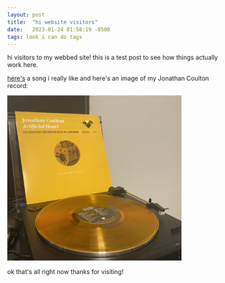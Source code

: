 ```yaml
---
layout: post
title:  "hi website visitors"
date:   2023-01-24 01:58:19 -0500
tags: look i can do tags
---
```

hi visitors to my webbed site! this is a test post to see how things actually work here.

<a href="https://www.youtube.com/watch?v=pRisDso99s0" target="_blank">here's</a> a song i really like and here's an image of my Jonathan Coulton record:

<img src="/assets/joco_record.jpg" alt="Artificial Heart by Jonathan Coulton" width="400"/>

ok that's all right now thanks for visiting!